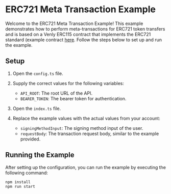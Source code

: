 # ERC721 Meta Transaction Example

Welcome to the ERC721 Meta Transaction Example! This example demonstrates how to perform meta-transactions for ERC721 token transfers and is based on a Venly ERC115 contract that implements the ERC721 standard (example contract [here](https://mumbai.polygonscan.com/address/0x80E64e1AAa57034CA0561288449B2FE9687a94a8). Follow the steps below to set up and run the example.

## Setup

1. Open the `config.ts` file.

2. Supply the correct values for the following variables:
    - `API_ROOT`: The root URL of the API.
    - `BEARER_TOKEN`: The bearer token for authentication.

3. Open the `index.ts` file.

4. Replace the example values with the actual values from your account:
    - `signingMethodInput`: The signing method input of the user.
    - `requestBody`: The transaction request body, similar to the example provided.

## Running the Example

After setting up the configuration, you can run the example by executing the following command:

```bash
npm install
npm run start
